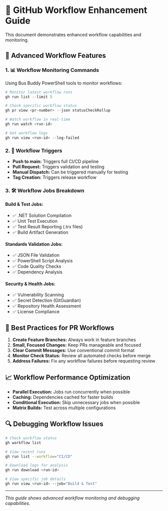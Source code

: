 # 🔧 GitHub Workflow Enhancement Guide

This document demonstrates enhanced workflow capabilities and monitoring.

## 🚀 Advanced Workflow Features

### 1. **📊 Workflow Monitoring Commands**

Using Bus Buddy PowerShell tools to monitor workflows:

```powershell
# Monitor latest workflow runs
gh run list --limit 5

# Check specific workflow status
gh pr view <pr-number> --json statusCheckRollup

# Watch workflow in real-time
gh run watch <run-id>

# Get workflow logs
gh run view <run-id> --log-failed
```

### 2. **🔄 Workflow Triggers**

- **Push to main:** Triggers full CI/CD pipeline
- **Pull Request:** Triggers validation and testing
- **Manual Dispatch:** Can be triggered manually for testing
- **Tag Creation:** Triggers release workflow

### 3. **🛠️ Workflow Jobs Breakdown**

#### **Build & Test Jobs:**
- ✅ .NET Solution Compilation
- ✅ Unit Test Execution
- ✅ Test Result Reporting (.trx files)
- ✅ Build Artifact Generation

#### **Standards Validation Jobs:**
- ✅ JSON File Validation
- ✅ PowerShell Script Analysis
- ✅ Code Quality Checks
- ✅ Dependency Analysis

#### **Security & Health Jobs:**
- ✅ Vulnerability Scanning
- ✅ Secret Detection (GitGuardian)
- ✅ Repository Health Assessment
- ✅ License Compliance

## 🎯 Best Practices for PR Workflows

1. **Create Feature Branches:** Always work in feature branches
2. **Small, Focused Changes:** Keep PRs manageable and focused
3. **Clear Commit Messages:** Use conventional commit format
4. **Monitor Check Status:** Review all automated checks before merge
5. **Address Failures:** Fix any workflow failures before requesting review

## 📈 Workflow Performance Optimization

- **Parallel Execution:** Jobs run concurrently when possible
- **Caching:** Dependencies cached for faster builds
- **Conditional Execution:** Skip unnecessary jobs when possible
- **Matrix Builds:** Test across multiple configurations

## 🔍 Debugging Workflow Issues

```bash
# Check workflow status
gh workflow list

# View recent runs
gh run list --workflow="CI/CD"

# Download logs for analysis
gh run download <run-id>

# View specific job details
gh run view <run-id> --job="Build & Test"
```

---

*This guide shows advanced workflow monitoring and debugging capabilities.*
